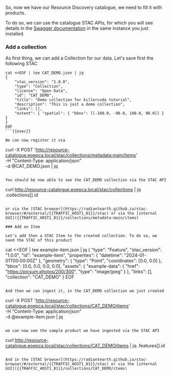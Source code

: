 So, now we have our Resource Discovery catalogue, we need to fill it with products.

To do so, we can use the catalogue STAC APIs, for which you will see details in the [Swagger documentation]({{TRAFFIC_HOST1_81}}/openapi?f=html) in the same instance you just installed.

### Add a collection

As first thing, we can add a Collection for our data. Let's save first the following STAC

```
cat <<EOF | tee CAT_DEMO.json | jq
{
    "stac_version": "1.0.0",
    "type": "Collection",
    "license": "Open Data",
    "id": "CAT_DEMO",
    "title": "Demo collection for killercoda tutorial",
    "description": "This is just a demo collection",
    "links": [],
    "extent": { "spatial": { "bbox": [[-180.0, -90.0, 180.0, 90.0]] } }
}
EOF
```{{exec}}

We can now register it via

```
curl -X POST 'http://resource-catalogue.eoepca.local/stac/collections/metadata:main/items' \
  -H "Content-Type: application/json" \
  -d @CAT_DEMO.json | jq
```{{exec}}

You should be now able to see the CAT_DEMO collection via the STAC API

```
curl http://resource-catalogue.eoepca.local/stac/collections | jq .collections[].id
```{{exec}}

or via the [STAC browser](https://radiantearth.github.io/stac-browser/#/external/{{TRAFFIC_HOST1_81}}/stac) or via the [internal GUI]({{TRAFFIC_HOST1_81}}/collections/metadata:main/items)

### Add an Item

Let's add then a STAC Item to the created collection. To do so, we need the STAC of this product

```
cat <<EOF | tee example-item.json | jq
{
    "type": "Feature",
    "stac_version": "1.0.0",
    "id": "example-item",
    "properties": {
      "datetime": "2024-01-01T00:00:00Z"
    },
    "geometry": {
      "type": "Point",
      "coordinates": [0.0, 0.0]
    },
    "bbox": [0.0, 0.0, 0.0, 0.0],
    "assets": {
      "example-data": {
        "href": "https://picsum.photos/200/300",
        "type": "image/jpeg"
      }
    },
    "links": [],
    "collection": "CAT_DEMO"
}
EOF
```{{exec}}

And then we can ingest it, in the CAT_DEMO collection we just created

```
curl -X POST 'http://resource-catalogue.eoepca.local/stac/collections/CAT_DEMO/items' \
  -H "Content-Type: application/json" \
  -d @example-item.json | jq
```{{exec}}

we can now see the sample product we have ingested via the STAC API

```
curl http://resource-catalogue.eoepca.local/stac/collections/CAT_DEMO/items | jq .features[].id
```{{exec}}

And in the [STAC browser](https://radiantearth.github.io/stac-browser/#/external/{{TRAFFIC_HOST1_81}}/stac) or via the [internal GUI]({{TRAFFIC_HOST1_81}}/collections/CAT_DEMO/items)

